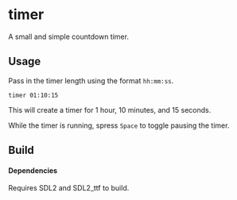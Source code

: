 # timer

A small and simple countdown timer.

## Usage

Pass in the timer length using the format `hh:mm:ss`.

```
timer 01:10:15
```

This will create a timer for 1 hour, 10 minutes, and 15 seconds.

While the timer is running, spress `Space` to toggle pausing the timer.

## Build

#### Dependencies

Requires SDL2 and SDL2_ttf to build.

